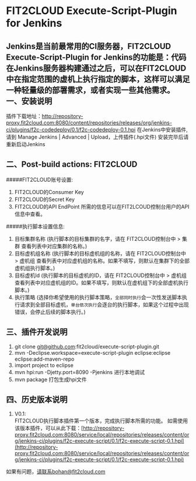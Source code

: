 FIT2CLOUD Execute-Script-Plugin for Jenkins
====================

Jenkins是当前最常用的CI服务器，FIT2CLOUD Execute-Script-Plugin for Jenkins的功能是：代码在Jenkins服务器构建通过之后，可以在FIT2CLOUD中在指定范围的虚机上执行指定的脚本，这样可以满足一种轻量级的部署需求，或者实现一些其他需求。
一、安装说明
-------------------------

插件下载地址：http://repository-proxy.fit2cloud.com:8080/content/repositories/releases/org/jenkins-ci/plugins/f2c-codedeploy/0.1/f2c-codedeploy-0.1.hpi
在Jenkins中安装插件, 请到 Manage Jenkins | Advanced | Upload，上传插件(.hpi文件)
安装完毕后请重新启动Jenkins


二、Post-build actions: FIT2CLOUD
-------------------------


#####FIT2CLOUD账号设置:   
1. FIT2CLOUD的Consumer Key   
2. FIT2CLOUD的Secret Key   
3. FIT2CLOUD的API EndPoint
所需的信息可以在FIT2LCOUD控制台用户的API信息中查看。


#####执行脚本设置信息:
1. 目标集群名称 (执行脚本的目标集群的名字，请在 FIT2CLOUD控制台中 > 集群 查看列表中对应集群的名称。)
2. 目标虚机组名称 (执行脚本的目标虚机组的名称，请在 FIT2CLOUD控制台中 > 虚机组 查看列表中对应虚机组的名称。如果不填写，则默认在集群下的全部虚机组执行脚本。)
3. 目标虚机Id (执行脚本的目标虚机的ID，请在 FIT2CLOUD控制台中 > 虚机组 查看列表中对应虚机组的ID。如果不填写，则默认在虚机组下的全部虚机执行脚本。)
4. 执行策略 (选择你希望使用的执行脚本策略，`全部同时执行`会一次性发送脚本执行请求到全部目标虚机，`单台依次执行`会逐台的执行脚本，如果这个过程中出现错误，会停止后续的脚本执行。)





三、插件开发说明
-------------------------

1. git clone git@github.com:fit2cloud/execute-script-plugin.git
2. mvn -Declipse.workspace=execute-script-plugin eclipse:eclipse eclipse:add-maven-repo
3. import project to eclipse
4. mvn hpi:run -Djetty.port=8090 -Pjenkins 进行本地调试
5. mvn package 打包生成hpi文件


四、历史版本说明
-------------------------
1. V0.1:  
FIT2CLOUD执行脚本插件第一个版本，完成执行脚本所需的功能。
如需使用该版本插件，可以从此下载：[http://repository-proxy.fit2cloud.com:8080/service/local/repositories/releases/content/org/jenkins-ci/plugins/f2c-execute-script/0.1/f2c-execute-script-0.1.hpi](http://repository-proxy.fit2cloud.com:8080/service/local/repositories/releases/content/org/jenkins-ci/plugins/f2c-execute-script/0.1/f2c-execute-script-0.1.hpi)


如果有问题，请联系bohan@fit2cloud.com
